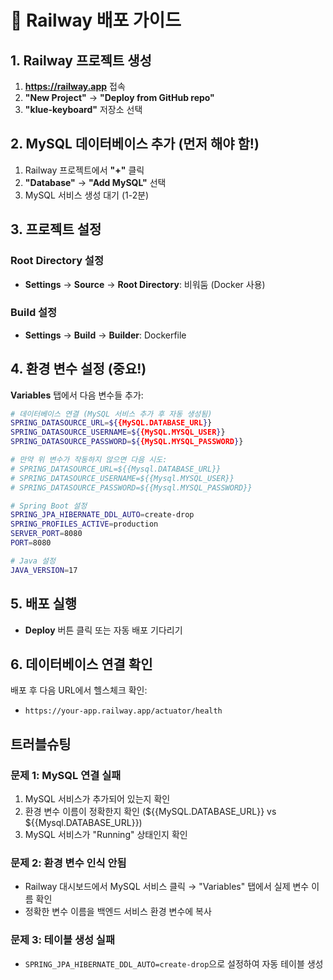 # 🚀 Railway 배포 가이드

## 1. Railway 프로젝트 생성

1. **https://railway.app** 접속
2. **"New Project"** → **"Deploy from GitHub repo"**
3. **"klue-keyboard"** 저장소 선택

## 2. MySQL 데이터베이스 추가 (먼저 해야 함!)

1. Railway 프로젝트에서 **"+"** 클릭
2. **"Database"** → **"Add MySQL"** 선택
3. MySQL 서비스 생성 대기 (1-2분)

## 3. 프로젝트 설정

### Root Directory 설정

- **Settings** → **Source** → **Root Directory**: 비워둠 (Docker 사용)

### Build 설정

- **Settings** → **Build** → **Builder**: Dockerfile

## 4. 환경 변수 설정 (중요!)

**Variables** 탭에서 다음 변수들 추가:

```bash
# 데이터베이스 연결 (MySQL 서비스 추가 후 자동 생성됨)
SPRING_DATASOURCE_URL=${{MySQL.DATABASE_URL}}
SPRING_DATASOURCE_USERNAME=${{MySQL.MYSQL_USER}}
SPRING_DATASOURCE_PASSWORD=${{MySQL.MYSQL_PASSWORD}}

# 만약 위 변수가 작동하지 않으면 다음 시도:
# SPRING_DATASOURCE_URL=${{Mysql.DATABASE_URL}}
# SPRING_DATASOURCE_USERNAME=${{Mysql.MYSQL_USER}}
# SPRING_DATASOURCE_PASSWORD=${{Mysql.MYSQL_PASSWORD}}

# Spring Boot 설정
SPRING_JPA_HIBERNATE_DDL_AUTO=create-drop
SPRING_PROFILES_ACTIVE=production
SERVER_PORT=8080
PORT=8080

# Java 설정
JAVA_VERSION=17
```

## 5. 배포 실행

- **Deploy** 버튼 클릭 또는 자동 배포 기다리기

## 6. 데이터베이스 연결 확인

배포 후 다음 URL에서 헬스체크 확인:

- `https://your-app.railway.app/actuator/health`

## 트러블슈팅

### 문제 1: MySQL 연결 실패

1. MySQL 서비스가 추가되어 있는지 확인
2. 환경 변수 이름이 정확한지 확인 (${{MySQL.DATABASE_URL}} vs ${{Mysql.DATABASE_URL}})
3. MySQL 서비스가 "Running" 상태인지 확인

### 문제 2: 환경 변수 인식 안됨

- Railway 대시보드에서 MySQL 서비스 클릭 → "Variables" 탭에서 실제 변수 이름 확인
- 정확한 변수 이름을 백엔드 서비스 환경 변수에 복사

### 문제 3: 테이블 생성 실패

- `SPRING_JPA_HIBERNATE_DDL_AUTO=create-drop`으로 설정하여 자동 테이블 생성
